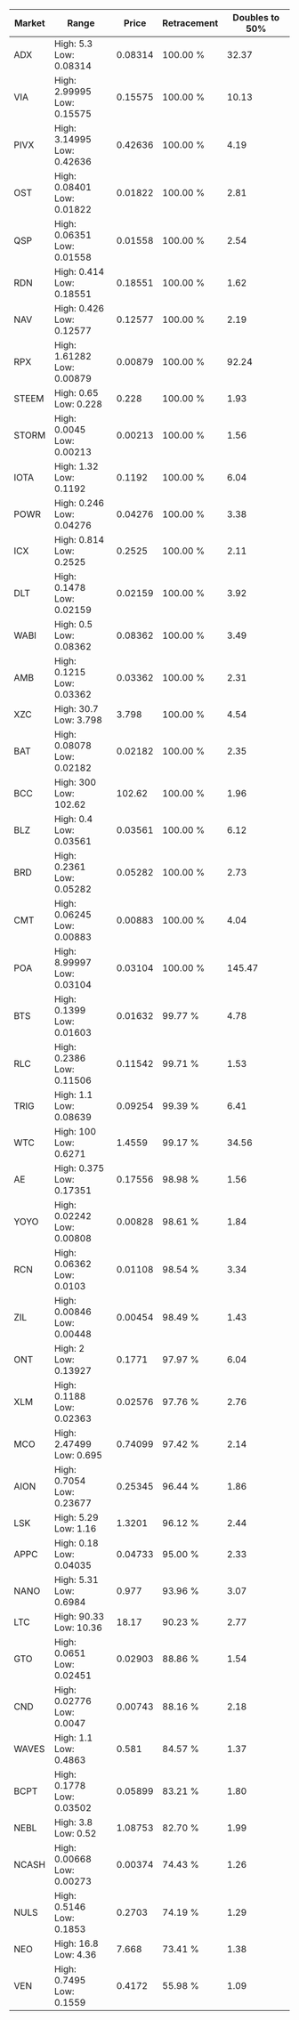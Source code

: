 | Market | Range | Price| Retracement | Doubles to 50% |
| --- | --- | --- | --- | --- |
| ADX | High: 5.3<br />Low: 0.08314 | 0.08314 | 100.00 % | 32.37 |
| VIA | High: 2.99995<br />Low: 0.15575 | 0.15575 | 100.00 % | 10.13 |
| PIVX | High: 3.14995<br />Low: 0.42636 | 0.42636 | 100.00 % | 4.19 |
| OST | High: 0.08401<br />Low: 0.01822 | 0.01822 | 100.00 % | 2.81 |
| QSP | High: 0.06351<br />Low: 0.01558 | 0.01558 | 100.00 % | 2.54 |
| RDN | High: 0.414<br />Low: 0.18551 | 0.18551 | 100.00 % | 1.62 |
| NAV | High: 0.426<br />Low: 0.12577 | 0.12577 | 100.00 % | 2.19 |
| RPX | High: 1.61282<br />Low: 0.00879 | 0.00879 | 100.00 % | 92.24 |
| STEEM | High: 0.65<br />Low: 0.228 | 0.228 | 100.00 % | 1.93 |
| STORM | High: 0.0045<br />Low: 0.00213 | 0.00213 | 100.00 % | 1.56 |
| IOTA | High: 1.32<br />Low: 0.1192 | 0.1192 | 100.00 % | 6.04 |
| POWR | High: 0.246<br />Low: 0.04276 | 0.04276 | 100.00 % | 3.38 |
| ICX | High: 0.814<br />Low: 0.2525 | 0.2525 | 100.00 % | 2.11 |
| DLT | High: 0.1478<br />Low: 0.02159 | 0.02159 | 100.00 % | 3.92 |
| WABI | High: 0.5<br />Low: 0.08362 | 0.08362 | 100.00 % | 3.49 |
| AMB | High: 0.1215<br />Low: 0.03362 | 0.03362 | 100.00 % | 2.31 |
| XZC | High: 30.7<br />Low: 3.798 | 3.798 | 100.00 % | 4.54 |
| BAT | High: 0.08078<br />Low: 0.02182 | 0.02182 | 100.00 % | 2.35 |
| BCC | High: 300<br />Low: 102.62 | 102.62 | 100.00 % | 1.96 |
| BLZ | High: 0.4<br />Low: 0.03561 | 0.03561 | 100.00 % | 6.12 |
| BRD | High: 0.2361<br />Low: 0.05282 | 0.05282 | 100.00 % | 2.73 |
| CMT | High: 0.06245<br />Low: 0.00883 | 0.00883 | 100.00 % | 4.04 |
| POA | High: 8.99997<br />Low: 0.03104 | 0.03104 | 100.00 % | 145.47 |
| BTS | High: 0.1399<br />Low: 0.01603 | 0.01632 | 99.77 % | 4.78 |
| RLC | High: 0.2386<br />Low: 0.11506 | 0.11542 | 99.71 % | 1.53 |
| TRIG | High: 1.1<br />Low: 0.08639 | 0.09254 | 99.39 % | 6.41 |
| WTC | High: 100<br />Low: 0.6271 | 1.4559 | 99.17 % | 34.56 |
| AE | High: 0.375<br />Low: 0.17351 | 0.17556 | 98.98 % | 1.56 |
| YOYO | High: 0.02242<br />Low: 0.00808 | 0.00828 | 98.61 % | 1.84 |
| RCN | High: 0.06362<br />Low: 0.0103 | 0.01108 | 98.54 % | 3.34 |
| ZIL | High: 0.00846<br />Low: 0.00448 | 0.00454 | 98.49 % | 1.43 |
| ONT | High: 2<br />Low: 0.13927 | 0.1771 | 97.97 % | 6.04 |
| XLM | High: 0.1188<br />Low: 0.02363 | 0.02576 | 97.76 % | 2.76 |
| MCO | High: 2.47499<br />Low: 0.695 | 0.74099 | 97.42 % | 2.14 |
| AION | High: 0.7054<br />Low: 0.23677 | 0.25345 | 96.44 % | 1.86 |
| LSK | High: 5.29<br />Low: 1.16 | 1.3201 | 96.12 % | 2.44 |
| APPC | High: 0.18<br />Low: 0.04035 | 0.04733 | 95.00 % | 2.33 |
| NANO | High: 5.31<br />Low: 0.6984 | 0.977 | 93.96 % | 3.07 |
| LTC | High: 90.33<br />Low: 10.36 | 18.17 | 90.23 % | 2.77 |
| GTO | High: 0.0651<br />Low: 0.02451 | 0.02903 | 88.86 % | 1.54 |
| CND | High: 0.02776<br />Low: 0.0047 | 0.00743 | 88.16 % | 2.18 |
| WAVES | High: 1.1<br />Low: 0.4863 | 0.581 | 84.57 % | 1.37 |
| BCPT | High: 0.1778<br />Low: 0.03502 | 0.05899 | 83.21 % | 1.80 |
| NEBL | High: 3.8<br />Low: 0.52 | 1.08753 | 82.70 % | 1.99 |
| NCASH | High: 0.00668<br />Low: 0.00273 | 0.00374 | 74.43 % | 1.26 |
| NULS | High: 0.5146<br />Low: 0.1853 | 0.2703 | 74.19 % | 1.29 |
| NEO | High: 16.8<br />Low: 4.36 | 7.668 | 73.41 % | 1.38 |
| VEN | High: 0.7495<br />Low: 0.1559 | 0.4172 | 55.98 % | 1.09 |
